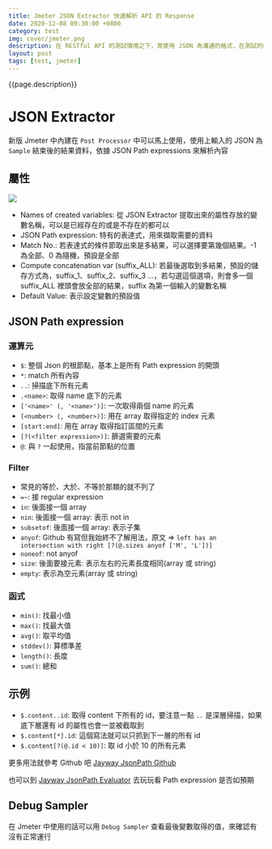 ```yaml
---
title: Jmeter JSON Extractor 快速解析 API 的 Response
date: 2020-12-08 09:30:00 +0800
category: test
img: cover/jmeter.png
description: 在 RESTful API 的測試情境之下，常使用 JSON 為溝通的格式，在測試的時候需要驗證資料完整性，或是將結果擷取出來帶入其他 API 之中都是常會遇到的情境，今天就來整理一下 Jmeter JSON Extractor 的使用吧
layout: post
tags: [test, jmeter]
---
```


{{page.description}}

# JSON Extractor
新版 Jmeter 中內建在 `Post Processor` 中可以馬上使用，使用上輸入的 JSON 為 `Sample` 結束後的結果資料，依據 JSON Path expressions 來解析內容

## 屬性

![]({{site.baseurl}}/assets/img/jmeter-json-extractor-ui.png)

+ Names of created variables: 從 JSON Extractor 提取出來的屬性存放的變數名稱，可以是已經存在的或是不存在的都可以
+ JSON Path expression: 特有的表達式，用來擷取需要的資料
+ Match No.: 若表達式的條件節取出來是多結果，可以選擇要第幾個結果。-1 為全部、0 為隨機，預設是全部
+ Compute concatenation var (suffix_ALL): 若最後選取到多結果，預設的儲存方式為，suffix_1、suffix_2、suffix_3 ...，若勾選這個選項，則會多一個 suffix_ALL 裡頭會放全部的結果，suffix 為第一個輸入的變數名稱
+ Default Value: 表示設定變數的預設值

## JSON Path expression

### 運算元
+ `$`: 整個 Json 的根節點，基本上是所有 Path expression 的開頭
+ `*`: match 所有內容
+ `..`: 掃描底下所有元素
+ `.<name>`: 取得 name 底下的元素
+ `['<name>' (, '<name>')]`: 一次取得兩個 name 的元素
+ `[<number> (, <number>)]`: 用在 array 取得指定的 index 元素
+ `[start:end]`: 用在 array 取得指訂區間的元素
+ `[?(<filter expression>)]`: 篩選需要的元素
+ `@`: 與 `?` 一起使用，指當前節點的位置

### Filter
+ 常見的等於、大於、不等於那類的就不列了
+ `=~`: 接 regular expression
+ `in`: 後面接一個 array
+ `nin`: 後面接一個 array: 表示 not in
+ `subsetof`: 後面接一個 array: 表示子集
+ `anyof`: Github 有寫但我始終不了解用法，原文 => `left has an intersection with right [?(@.sizes anyof ['M', 'L'])]`
+ `noneof`: not anyof
+ `size`: 後面要接元素: 表示左右的元素長度相同(array 或 string)
+ `empty`: 表示為空元素(array 或 string)

### 函式
+ `min()`: 找最小值
+ `max()`: 找最大值
+ `avg()`: 取平均值
+ `stddev()`: 算標準差
+ `length()`: 長度
+ `sum()`: 總和

## 示例

+ `$.content..id`: 取得 content 下所有的 id，要注意一點 `..` 是深層掃描，如果底下層還有 id 的屬性也會一並被截取到
+ `$.content[*].id`: 這個寫法就可以只抓到下一層的所有 id
+ `$.content[?(@.id < 10)]`: 取 id 小於 10 的所有元素

更多用法就參考 Github 吧 [Jayway JsonPath Github](https://github.com/json-path/JsonPath)

也可以到 [Jayway JsonPath Evaluator](http://jsonpath.herokuapp.com/) 去玩玩看 Path expression 是否如預期

## Debug Sampler
在 Jmeter 中使用的話可以用 `Debug Sampler` 查看最後變數取得的值，來確認有沒有正常運行
